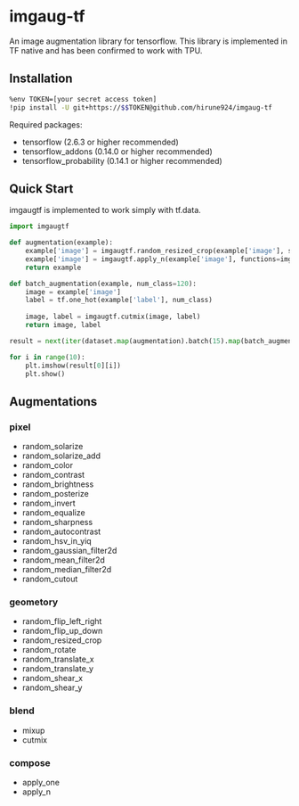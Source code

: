 # imgaug-tf

An image augmentation library for tensorflow. 
This library is implemented in TF native and has been confirmed to work with TPU.

## Installation
```bash
%env TOKEN=[your secret access token]
!pip install -U git+https://$$TOKEN@github.com/hirune924/imgaug-tf
```
Required packages:
- tensorflow (2.6.3 or higher recommended)
- tensorflow_addons (0.14.0 or higher recommended)
- tensorflow_probability (0.14.1 or higher recommended)

## Quick Start
imgaugtf is implemented to work simply with tf.data.
```python
import imgaugtf

def augmentation(example):
    example['image'] = imgaugtf.random_resized_crop(example['image'], size=[256, 256], prob=1.0)
    example['image'] = imgaugtf.apply_n(example['image'], functions=imgaugtf.OPERATORS, num_ops=2, prob=1.0)
    return example

def batch_augmentation(example, num_class=120):
    image = example['image']
    label = tf.one_hot(example['label'], num_class)
    
    image, label = imgaugtf.cutmix(image, label)
    return image, label

result = next(iter(dataset.map(augmentation).batch(15).map(batch_augmentation)))

for i in range(10):
    plt.imshow(result[0][i])
    plt.show()
```

## Augmentations
### pixel
* random_solarize
* random_solarize_add
* random_color
* random_contrast
* random_brightness
* random_posterize
* random_invert
* random_equalize
* random_sharpness
* random_autocontrast
* random_hsv_in_yiq
* random_gaussian_filter2d
* random_mean_filter2d
* random_median_filter2d
* random_cutout

### geometory
* random_flip_left_right
* random_flip_up_down
* random_resized_crop
* random_rotate
* random_translate_x
* random_translate_y
* random_shear_x
* random_shear_y

### blend
* mixup
* cutmix

### compose
* apply_one
* apply_n

